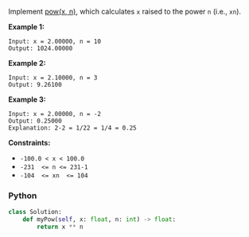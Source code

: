 Implement  [pow(x, n)](http://www.cplusplus.com/reference/valarray/pow/), which calculates  `x`  raised to the power  `n`  (i.e.,  `xn`).

**Example 1:**
```
Input: x = 2.00000, n = 10
Output: 1024.00000
```

**Example 2:**
```
Input: x = 2.10000, n = 3
Output: 9.26100
```

**Example 3:**
```
Input: x = 2.00000, n = -2
Output: 0.25000
Explanation: 2-2 = 1/22 = 1/4 = 0.25
```

**Constraints:**

-   `-100.0 < x < 100.0`
-   `-231  <= n <= 231-1`
-   `-104  <= xn  <= 104`


### Python
```python
class Solution:
    def myPow(self, x: float, n: int) -> float:
        return x ** n
```